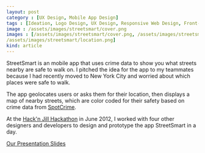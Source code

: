 ```yaml
---
layout: post
category : [UX Design, Mobile App Design]
tags : [Ideation, Logo Design, UX Design, Responsive Web Design, Front-End Web Development]
image : /assets/images/streetsmart/cover.png
images : [/assets/images/streetsmart/cover.png, /assets/images/streetsmart/street-exp.png, /assets/images/streetsmart/welcome.png, 
/assets/images/streetsmart/location.png]
kind: article
---
```

<p class="description">
StreetSmart is an mobile app that uses crime data to show you what streets nearby are safe to walk on. I pitched the idea for the app to my teammates because I had recently moved to New York City and worried about which places were safe to walk. 
</p>
<p class="description">
The app geolocates users or asks them for their location, then displays a map of nearby streets, which are color coded for their safety based on crime data from <a href="http://www.spotcrime.com">SpotCrime</a>.
</p>
<p class="description">
At the <a href="http://hacknjill.com/">Hack'n Jill Hackathon</a> in June 2012, I worked with four other designers and developers to design and prototype the app StreetSmart in a day.
</p>

<p><a class = "button large" href="/assets/pdf/StreeetSmart-Presentation.pdf">Our Presentation Slides</a></p>

